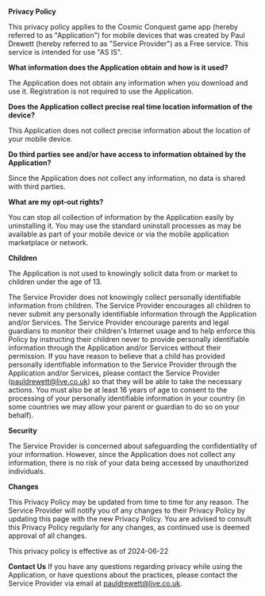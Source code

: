
**Privacy Policy**

This privacy policy applies to the Cosmic Conquest game app (hereby referred to as "Application") for mobile devices that was created by Paul Drewett (hereby referred to as "Service Provider") as a Free service. This service is intended for use "AS IS".

  
**What information does the Application obtain and how is it used?**

The Application does not obtain any information when you download and use it. Registration is not required to use the Application.

  
**Does the Application collect precise real time location information of the device?**

This Application does not collect precise information about the location of your mobile device.

  
**Do third parties see and/or have access to information obtained by the Application?**

Since the Application does not collect any information, no data is shared with third parties.

  
**What are my opt-out rights?**

You can stop all collection of information by the Application easily by uninstalling it. You may use the standard uninstall processes as may be available as part of your mobile device or via the mobile application marketplace or network.

  
**Children**

The Application is not used to knowingly solicit data from or market to children under the age of 13.

The Service Provider does not knowingly collect personally identifiable information from children. The Service Provider encourages all children to never submit any personally identifiable information through the Application and/or Services. The Service Provider encourage parents and legal guardians to monitor their children's Internet usage and to help enforce this Policy by instructing their children never to provide personally identifiable information through the Application and/or Services without their permission. If you have reason to believe that a child has provided personally identifiable information to the Service Provider through the Application and/or Services, please contact the Service Provider (pauldrewett@live.co.uk) so that they will be able to take the necessary actions. You must also be at least 16 years of age to consent to the processing of your personally identifiable information in your country (in some countries we may allow your parent or guardian to do so on your behalf).

  
**Security**

The Service Provider is concerned about safeguarding the confidentiality of your information. However, since the Application does not collect any information, there is no risk of your data being accessed by unauthorized individuals.

  
**Changes**

This Privacy Policy may be updated from time to time for any reason. The Service Provider will notify you of any changes to their Privacy Policy by updating this page with the new Privacy Policy. You are advised to consult this Privacy Policy regularly for any changes, as continued use is deemed approval of all changes.

This privacy policy is effective as of 2024-06-22


**Contact Us**
If you have any questions regarding privacy while using the Application, or have questions about the practices, please contact the Service Provider via email at pauldrewett@live.co.uk.
